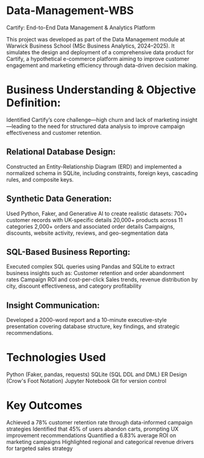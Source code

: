 # Data-Management-WBS
Cartify: End-to-End Data Management & Analytics Platform

This project was developed as part of the Data Management module at Warwick Business School (MSc Business Analytics, 2024–2025). It simulates the design and deployment of a comprehensive data product for Cartify, a hypothetical e-commerce platform aiming to improve customer engagement and marketing efficiency through data-driven decision making.

# Business Understanding & Objective Definition:
Identified Cartify’s core challenge—high churn and lack of marketing insight—leading to the need for structured data analysis to improve campaign effectiveness and customer retention.

## Relational Database Design:
Constructed an Entity-Relationship Diagram (ERD) and implemented a normalized schema in SQLite, including constraints, foreign keys, cascading rules, and composite keys.

## Synthetic Data Generation:
Used Python, Faker, and Generative AI to create realistic datasets:
700+ customer records with UK-specific details
20,000+ products across 11 categories
2,000+ orders and associated order details
Campaigns, discounts, website activity, reviews, and geo-segmentation data

## SQL-Based Business Reporting:
Executed complex SQL queries using Pandas and SQLite to extract business insights such as:
Customer retention and order abandonment rates
Campaign ROI and cost-per-click
Sales trends, revenue distribution by city, discount effectiveness, and category profitability

## Insight Communication:
Developed a 2000-word report and a 10-minute executive-style presentation covering database structure, key findings, and strategic recommendations.

# Technologies Used
Python (Faker, pandas, requests)
SQLite (SQL DDL and DML)
ER Design (Crow's Foot Notation)
Jupyter Notebook
Git for version control

# Key Outcomes
Achieved a 78% customer retention rate through data-informed campaign strategies
Identified that 45% of users abandon carts, prompting UX improvement recommendations
Quantified a 6.83% average ROI on marketing campaigns
Highlighted regional and categorical revenue drivers for targeted sales strategy
